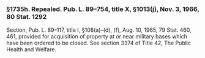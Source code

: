 ### §1735h. Repealed. Pub. L. 89–754, title X, §1013(j), Nov. 3, 1966, 80 Stat. 1292 ###

Section, Pub. L. 89–117, title I, §108(a)–(d), (f), Aug. 10, 1965, 79 Stat. 460, 461, provided for acquisition of property at or near military bases which have been ordered to be closed. See section 3374 of Title 42, The Public Health and Welfare.